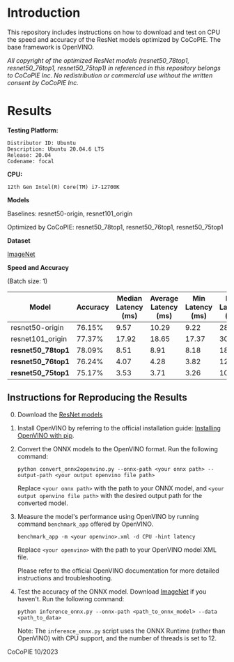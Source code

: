 # Introduction

This repository includes instructions on how to download and test on CPU the speed and accuracy of the ResNet models optimized by CoCoPIE. The base framework is OpenVINO. 

*All copyright of the optimized ResNet models (resnet50_78top1, resnet50_76top1, resnet50_75top1) in referenced in this repository belongs to CoCoPIE Inc. No redistribution or commercial use without the written consent by CoCoPIE Inc.*

# Results


**Testing Platform:**
```
Distributor ID: Ubuntu
Description: Ubuntu 20.04.6 LTS
Release: 20.04
Codename: focal
```

**CPU:**
```
12th Gen Intel(R) Core(TM) i7-12700K
```

**Models**

  Baselines: resnet50-origin, resnet101_origin
  
  Optimized by CoCoPIE: resnet50_78top1, resnet50_76top1, resnet50_75top1

**Dataset**

[ImageNet](https://www.image-net.org/download.php)

**Speed and Accuracy**

(Batch size: 1)

| Model             | Accuracy   | Median Latency (ms) | Average Latency (ms) | Min Latency (ms) | Max Latency (ms) | FPS    | FLOPs (G)   | Params (M)    |
|-------------------|------------|---------------------|----------------------|------------------|------------------|--------|-------------|---------------|
| resnet50-origin   | 76.15%     | 9.57                | 10.29                | 9.22             | 28.45            | 96.26  | 4.11 | 25.55    |
| resnet101_origin  | 77.37%     | 17.92               | 18.65                | 17.37            | 30.93            | 53.35  | 7.83  | 44.55      |
| **resnet50_78top1**   | 78.09%     | 8.51                | 8.91                 | 8.18             | 18.25            | 111.17 | 3.38   | 21.81     |
| **resnet50_76top1**   | 76.24%     | 4.07                | 4.28                 | 3.82             | 12.17            | 228.85 | 1.41  | 11.14     |
| **resnet50_75top1**   | 75.17%     | 3.53                | 3.71                 | 3.26             | 10.87            | 263.25 | 1.21 | 9.10      |


## Instructions for Reproducing the Results

0. Download the [ResNet models](https://cocopieai-my.sharepoint.com/:f:/g/personal/xipeng_shen_cocopie_ai/Ep7pcuZ4PGVPnJVWzq_M95IB84CIHP7QdThLKIpYZK8x4g?email=jay.liu%40cocopie.ai&e=90nOPj)

1. Install OpenVINO by referring to the official installation guide: [Installing OpenVINO with pip](https://docs.openvino.ai/2023.1/openvino_docs_install_guides_installing_openvino_pip.html).

2. Convert the ONNX models to the OpenVINO format. Run the following command:
   ```
   python convert_onnx2openvino.py --onnx-path <your onnx path> --output-path <your output openvino file path>
   ```
   Replace `<your onnx path>` with the path to your ONNX model, and `<your output openvino file path>` with the desired output path for the converted model.

3. Measure the model's performance using OpenVINO by running command `benchmark_app` offered by OpenVINO. 
   ```
   benchmark_app -m <your openvino>.xml -d CPU -hint latency
   ```
   Replace `<your openvino>` with the path to your OpenVINO model XML file.

   Please refer to the official OpenVINO documentation for more detailed instructions and troubleshooting.

4. Test the accuracy of the ONNX model. Download [ImageNet](https://www.image-net.org/download.php) if you haven't. Run the following command:

   ```
   python inference_onnx.py --onnx-path <path_to_onnx_model> --data <path_to_data>
   ```

   Note: The `inference_onnx.py` script uses the ONNX Runtime (rather than OpenVINO) with CPU support, and the number of threads is set to 12.


CoCoPIE
10/2023
